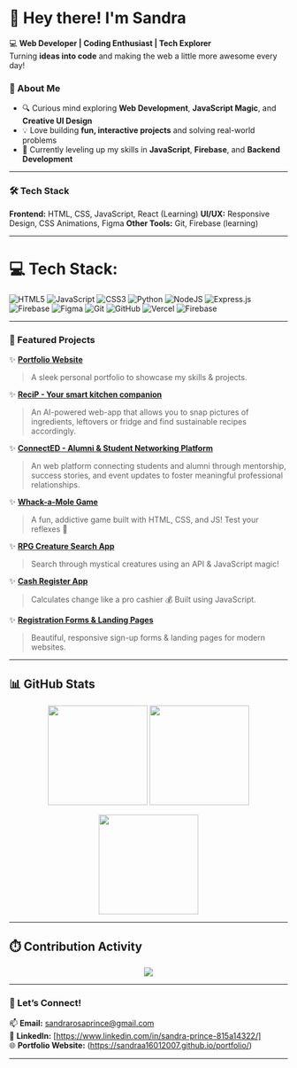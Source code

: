 
# 👋 Hey there! I'm Sandra  

💻 **Web Developer | Coding Enthusiast | Tech Explorer**  
Turning **ideas into code** and making the web a little more awesome every day!  

### 🚀 About Me  
- 🔍 Curious mind exploring **Web Development**, **JavaScript Magic**, and **Creative UI Design**  
- 💡 Love building **fun, interactive projects** and solving real-world problems  
- 🎯 Currently leveling up my skills in **JavaScript**, **Firebase**, and **Backend Development**
  
---
### 🛠️ Tech Stack 

**Frontend:** HTML, CSS, JavaScript, React (Learning) 
**UI/UX:** Responsive Design, CSS Animations, Figma
**Other Tools:** Git, Firebase (learning)

---


# 💻 Tech Stack:
![HTML5](https://img.shields.io/badge/html5-%23E34F26.svg?style=for-the-badge&logo=html5&logoColor=white) ![JavaScript](https://img.shields.io/badge/javascript-%23323330.svg?style=for-the-badge&logo=javascript&logoColor=%23F7DF1E) ![CSS3](https://img.shields.io/badge/css3-%231572B6.svg?style=for-the-badge&logo=css3&logoColor=white) ![Python](https://img.shields.io/badge/python-3670A0?style=for-the-badge&logo=python&logoColor=ffdd54) ![NodeJS](https://img.shields.io/badge/node.js-6DA55F?style=for-the-badge&logo=node.js&logoColor=white) ![Express.js](https://img.shields.io/badge/express.js-%23404d59.svg?style=for-the-badge&logo=express&logoColor=%2361DAFB) ![Firebase](https://img.shields.io/badge/firebase-a08021?style=for-the-badge&logo=firebase&logoColor=ffcd34) ![Figma](https://img.shields.io/badge/figma-%23F24E1E.svg?style=for-the-badge&logo=figma&logoColor=white) ![Git](https://img.shields.io/badge/git-%23F05033.svg?style=for-the-badge&logo=git&logoColor=white) ![GitHub](https://img.shields.io/badge/github-%23121011.svg?style=for-the-badge&logo=github&logoColor=white) ![Vercel](https://img.shields.io/badge/vercel-%23000000.svg?style=for-the-badge&logo=vercel&logoColor=white) ![Firebase](https://img.shields.io/badge/firebase-%23039BE5.svg?style=for-the-badge&logo=firebase)

---


### 🌟 Featured Projects  

✨ **[Portfolio Website](https://github.com/Sandraa16012007/Portfolio-Website)**  
> A sleek personal portfolio to showcase my skills & projects.

✨ **[ReciP - Your smart kitchen companion](https://sandraa16012007.github.io/ReciP/index.html)**  
> An AI-powered web-app that allows you to snap pictures of ingredients, leftovers or fridge and find sustainable recipes accordingly.

✨ **[ConnectED - Alumni & Student Networking Platform](https://connected1601.netlify.app/)**  
> An web platform connecting students and alumni through mentorship, success stories, and event updates to foster meaningful professional relationships.

✨ **[Whack-a-Mole Game](https://github.com/Sandraa16012007/whack-a-mole-game)**  
> A fun, addictive game built with HTML, CSS, and JS! Test your reflexes 🐹  

✨ **[RPG Creature Search App](https://github.com/Sandraa16012007/rpg-creature-search-app)**  
> Search through mystical creatures using an API & JavaScript magic!  

✨ **[Cash Register App](https://github.com/Sandraa16012007/cash-register-app)**  
> Calculates change like a pro cashier 💰 Built using JavaScript.  

✨ **[Registration Forms & Landing Pages](https://github.com/Sandraa16012007)**  
> Beautiful, responsive sign-up forms & landing pages for modern websites.  

---

## 📊 GitHub Stats  
<p align="center">
  <img src="https://github-readme-stats.vercel.app/api?username=Sandraa16012007&show_icons=true&theme=radical" height="180"/>
  <img src="https://github-readme-streak-stats.herokuapp.com/?user=Sandraa16012007&theme=radical" height="180"/>
</p>

<p align="center">
  <img src="https://github-readme-stats.vercel.app/api/top-langs/?username=Sandraa16012007&layout=compact&theme=radical" height="180"/>
</p>

---

## ⏱️ Contribution Activity

<p align="center">
  <img src="https://github-readme-activity-graph.vercel.app/graph?username=Sandraa16012007&theme=react-dark&hide_border=true&area=true"/>
</p>

---

### 🔗 Let’s Connect!  
📫 **Email:** sandrarosaprince@gmail.com <br>
💼 **LinkedIn:** [https://www.linkedin.com/in/sandra-prince-815a14322/] <br>
🌐 **Portfolio Website:** (https://sandraa16012007.github.io/portfolio/) <br>

---
